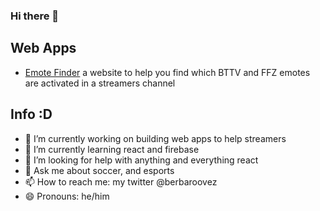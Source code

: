 ### Hi there 👋

## Web Apps
- [Emote Finder](https://emotefinder.com) a website to help you find which BTTV and FFZ emotes are activated in a streamers channel  


## Info :D
- 🔭 I’m currently working on building web apps to help streamers
- 🌱 I’m currently learning  react and firebase
- 🤔 I’m looking for help with anything and everything react
- 💬 Ask me about soccer, and esports
- 📫 How to reach me: my twitter @berbaroovez
- 😄 Pronouns: he/him


